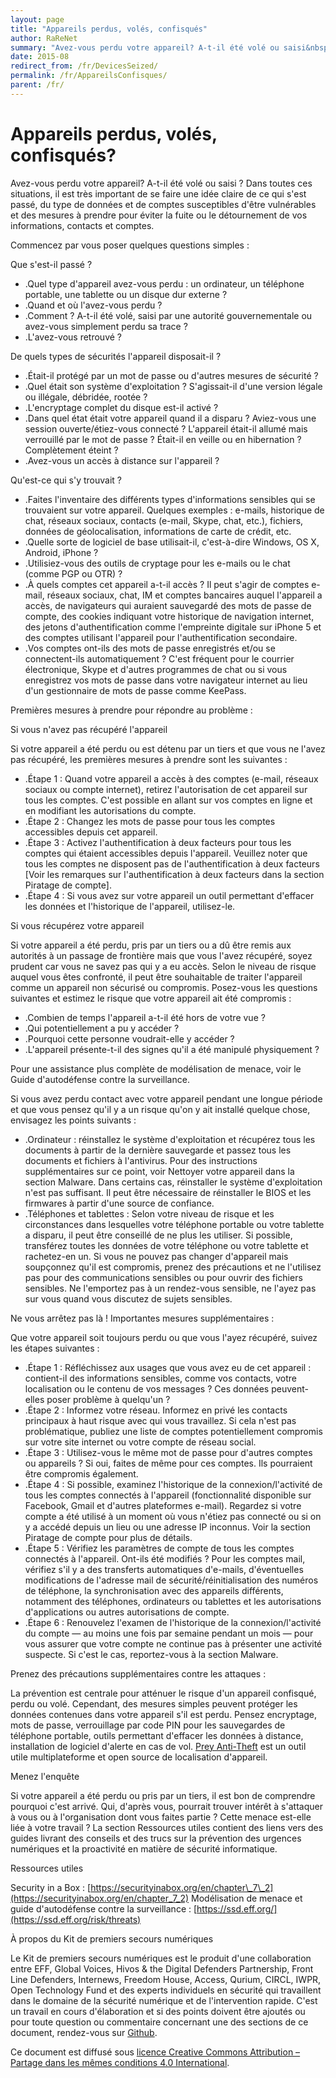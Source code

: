 ```yaml
---
layout: page
title: "Appareils perdus, volés, confisqués"
author: RaReNet
summary: "Avez-vous perdu votre appareil? A-t-il été volé ou saisi&nbsp;? Dans toutes ces situations, il est très important de se faire une idée claire de ce qui s'est passé, du type de données et de comptes susceptibles d'être vulnérables et des mesures à prendre pour éviter la fuite ou le détournement de vos informations, contacts et comptes."
date: 2015-08
redirect_from: /fr/DevicesSeized/
permalink: /fr/AppareilsConfisques/
parent: /fr/
---
```


# Appareils perdus, volés, confisqués?


Avez-vous perdu votre appareil? A-t-il été volé ou saisi&nbsp;? Dans toutes ces situations, il est très important de se faire une idée claire de ce qui s'est passé, du type de données et de comptes susceptibles d'être vulnérables et des mesures à prendre pour éviter la fuite ou le détournement de vos informations, contacts et comptes.

Commencez par vous poser quelques questions simples&nbsp;:

Que s'est-il passé&nbsp;?

- .Quel type d'appareil avez-vous perdu&nbsp;: un ordinateur, un téléphone portable, une tablette ou un disque dur externe&nbsp;?&nbsp;
- .Quand et où l'avez-vous perdu&nbsp;?&nbsp;
- .Comment&nbsp;? A-t-il été volé, saisi par une autorité gouvernementale ou avez-vous simplement perdu sa trace&nbsp;?&nbsp;
- .L'avez-vous retrouvé&nbsp;?&nbsp;

De quels types de sécurités l'appareil disposait-il&nbsp;?

- .Était-il protégé par un mot de passe ou d'autres mesures de sécurité&nbsp;?&nbsp;
- .Quel était son système d'exploitation&nbsp;? S'agissait-il d'une version légale ou illégale, débridée, rootée&nbsp;? &nbsp;
- .L'encryptage complet du disque est-il activé&nbsp;?&nbsp;
- .Dans quel état était votre appareil quand il a disparu&nbsp;? Aviez-vous une session ouverte/étiez-vous connecté&nbsp;? L'appareil était-il allumé mais verrouillé par le mot de passe&nbsp;? Était-il en veille ou en hibernation&nbsp;? Complètement éteint&nbsp;?&nbsp;
- .Avez-vous un accès à distance sur l'appareil&nbsp;?&nbsp;

Qu'est-ce qui s'y trouvait&nbsp;?

- .Faites l'inventaire des différents types d'informations sensibles qui se trouvaient sur votre appareil. Quelques exemples&nbsp;: e-mails, historique de chat, réseaux sociaux, contacts (e-mail, Skype, chat, etc.), fichiers, données de géolocalisation, informations de carte de crédit, etc.&nbsp;
- .Quelle sorte de logiciel de base utilisait-il, c'est-à-dire Windows, OS X, Android, iPhone&nbsp;?&nbsp;
- .Utilisiez-vous des outils de cryptage pour les e-mails ou le chat (comme PGP ou OTR)&nbsp;?&nbsp;
- .À quels comptes cet appareil a-t-il accès&nbsp;? Il peut s'agir de comptes e-mail, réseaux sociaux, chat, IM et comptes bancaires auquel l'appareil a accès, de navigateurs qui auraient sauvegardé des mots de passe de compte, des cookies indiquant votre historique de navigation internet, des jetons d'authentification comme l'empreinte digitale sur iPhone 5 et des comptes utilisant l'appareil pour l'authentification secondaire.&nbsp;
- .Vos comptes ont-ils des mots de passe enregistrés et/ou se connectent-ils automatiquement&nbsp;? C'est fréquent pour le courrier électronique, Skype et d'autres programmes de chat ou si vous enregistrez vos mots de passe dans votre navigateur internet au lieu d'un gestionnaire de mots de passe comme KeePass.&nbsp;

Premières mesures à prendre pour répondre au problème&nbsp;:

Si vous n'avez pas récupéré l'appareil

Si votre appareil a été perdu ou est détenu par un tiers et que vous ne l'avez pas récupéré, les premières mesures à prendre sont les suivantes&nbsp;:

- .Étape 1&nbsp;: Quand votre appareil a accès à des comptes (e-mail, réseaux sociaux ou compte internet), retirez l'autorisation de cet appareil sur tous les comptes. C'est possible en allant sur vos comptes en ligne et en modifiant les autorisations du compte.&nbsp;
- .Étape 2&nbsp;: Changez les mots de passe pour tous les comptes accessibles depuis cet appareil.&nbsp;
- .Étape 3&nbsp;: Activez l'authentification à deux facteurs pour tous les comptes qui étaient accessibles depuis l'appareil. Veuillez noter que tous les comptes ne disposent pas de l'authentification à deux facteurs [Voir les remarques sur l'authentification à deux facteurs dans la section Piratage de compte].&nbsp;
- .Étape 4&nbsp;: Si vous avez sur votre appareil un outil permettant d'effacer les données et l'historique de l'appareil, utilisez-le.&nbsp;

Si vous récupérez votre appareil

Si votre appareil a été perdu, pris par un tiers ou a dû être remis aux autorités à un passage de frontière mais que vous l'avez récupéré, soyez prudent car vous ne savez pas qui y a eu accès. Selon le niveau de risque auquel vous êtes confronté, il peut être souhaitable de traiter l'appareil comme un appareil non sécurisé ou compromis. Posez-vous les questions suivantes et estimez le risque que votre appareil ait été compromis&nbsp;:

- .Combien de temps l'appareil a-t-il été hors de votre vue&nbsp;?&nbsp;
- .Qui potentiellement a pu y accéder&nbsp;?&nbsp;
- .Pourquoi cette personne voudrait-elle y accéder&nbsp;?&nbsp;
- .L'appareil présente-t-il des signes qu'il a été manipulé physiquement&nbsp;?&nbsp;

Pour une assistance plus complète de modélisation de menace, voir le Guide d'autodéfense contre la surveillance.

Si vous avez perdu contact avec votre appareil pendant une longue période et que vous pensez qu'il y a un risque qu'on y ait installé quelque chose, envisagez les points suivants&nbsp;:

- .Ordinateur&nbsp;: réinstallez le système d'exploitation et récupérez tous les documents à partir de la dernière sauvegarde et passez tous les documents et fichiers à l'antivirus. Pour des instructions supplémentaires sur ce point, voir Nettoyer votre appareil dans la section Malware. Dans certains cas, réinstaller le système d'exploitation n'est pas suffisant. Il peut être nécessaire de réinstaller le BIOS et les firmwares à partir d'une source de confiance.&nbsp;
- .Téléphones et tablettes&nbsp;: Selon votre niveau de risque et les circonstances dans lesquelles votre téléphone portable ou votre tablette a disparu, il peut être conseillé de ne plus les utiliser. Si possible, transférez toutes les données de votre téléphone ou votre tablette et rachetez-en un. Si vous ne pouvez pas changer d'appareil mais soupçonnez qu'il est compromis, prenez des précautions et ne l'utilisez pas pour des communications sensibles ou pour ouvrir des fichiers sensibles. Ne l'emportez pas à un rendez-vous sensible, ne l'ayez pas sur vous quand vous discutez de sujets sensibles.&nbsp;

Ne vous arrêtez pas là&nbsp;! Importantes mesures supplémentaires&nbsp;:

Que votre appareil soit toujours perdu ou que vous l'ayez récupéré, suivez les étapes suivantes&nbsp;:

- .Étape 1&nbsp;: Réfléchissez aux usages que vous avez eu de cet appareil&nbsp;: contient-il des informations sensibles, comme vos contacts, votre localisation ou le contenu de vos messages&nbsp;? Ces données peuvent-elles poser problème à quelqu'un&nbsp;?&nbsp;
- .Étape 2&nbsp;: Informez votre réseau. Informez en privé les contacts principaux à haut risque avec qui vous travaillez. Si cela n'est pas problématique, publiez une liste de comptes potentiellement compromis sur votre site internet ou votre compte de réseau social.&nbsp;
- .Étape 3&nbsp;: Utilisez-vous le même mot de passe pour d'autres comptes ou appareils&nbsp;? Si oui, faites de même pour ces comptes. Ils pourraient être compromis également.&nbsp;
- .Étape 4&nbsp;: Si possible, examinez l'historique de la connexion/l'activité de tous les comptes connectés à l'appareil (fonctionnalité disponible sur Facebook, Gmail et d'autres plateformes e-mail). Regardez si votre compte a été utilisé à un moment où vous n'étiez pas connecté ou si on y a accédé depuis un lieu ou une adresse IP inconnus. Voir la section Piratage de compte pour plus de détails.&nbsp;
- .Étape 5&nbsp;: Vérifiez les paramètres de compte de tous les comptes connectés à l'appareil. Ont-ils été modifiés&nbsp;? Pour les comptes mail, vérifiez s'il y a des transferts automatiques d'e-mails, d'éventuelles modifications de l'adresse mail de sécurité/réinitialisation des numéros de téléphone, la synchronisation avec des appareils différents, notamment des téléphones, ordinateurs ou tablettes et les autorisations d'applications ou autres autorisations de compte.&nbsp;
- .Étape 6&nbsp;: Renouvelez l'examen de l'historique de la connexion/l'activité du compte — au moins une fois par semaine pendant un mois — pour vous assurer que votre compte ne continue pas à présenter une activité suspecte. Si c'est le cas, reportez-vous à la section Malware.&nbsp;

Prenez des précautions supplémentaires contre les attaques&nbsp;:

La prévention est centrale pour atténuer le risque d'un appareil confisqué, perdu ou volé. Cependant, des mesures simples peuvent protéger les données contenues dans votre appareil s'il est perdu. Pensez encryptage, mots de passe, verrouillage par code PIN pour les sauvegardes de téléphone portable, outils permettant d'effacer les données à distance, installation de logiciel d'alerte en cas de vol. [Prey Anti-Theft](https://preyproject.com/) est un outil utile multiplateforme et open source de localisation d'appareil.

Menez l'enquête

Si votre appareil a été perdu ou pris par un tiers, il est bon de comprendre pourquoi c'est arrivé. Qui, d'après vous, pourrait trouver intérêt à s'attaquer à vous ou à l'organisation dont vous faites partie&nbsp;? Cette menace est-elle liée à votre travail&nbsp;? La section Ressources utiles contient des liens vers des guides livrant des conseils et des trucs sur la prévention des urgences numériques et la proactivité en matière de sécurité informatique.

Ressources utiles

Security in a Box&nbsp;: [https://securityinabox.org/en/chapter\_7\_2](https://securityinabox.org/en/chapter_7_2) Modélisation de menace et guide d'autodéfense contre la surveillance&nbsp;: [https://ssd.eff.org/](https://ssd.eff.org/risk/threats)

À propos du Kit de premiers secours numériques

Le Kit de premiers secours numériques est le produit d'une collaboration entre EFF, Global Voices, Hivos & the Digital Defenders Partnership, Front Line Defenders, Internews, Freedom House, Access, Qurium, CIRCL, IWPR, Open Technology Fund et des experts individuels en sécurité qui travaillent dans le domaine de la sécurité numérique et de l'intervention rapide. C'est un travail en cours d'élaboration et si des points doivent être ajoutés ou pour toute question ou commentaire concernant une des sections de ce document, rendez-vous sur [Github](https://github.com/RaReNet/DFAK).

Ce document est diffusé sous [licence Creative Commons Attribution – Partage dans les mêmes conditions 4.0 International](http://creativecommons.org/licenses/by-sa/4.0/).
